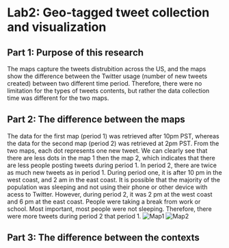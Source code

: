 # Lab2: Geo-tagged tweet collection and visualization

## Part 1:  Purpose of this research 
The maps capture the tweets distrubition across the US, and the maps show the difference between the Twitter usage (number of new tweets created) between two different time period. Therefore, there were no limitation for the types of tweets contents, but rather the data collection time was different for the two maps. 

## Part 2: The difference between the maps
The data for the first map (period 1) was retrieved after 10pm PST, whereas the data for the second map (period 2) was retrieved at 2pm PST. From the two maps, each dot represents one new tweet. We can clearly see that there are less dots in the map 1 then the map 2, which indicates that there are less people posting tweets during period 1. In period 2, there are twice as much new tweets as in period 1. During period one, it is after 10 pm in the west coast, and 2 am in the east coast. It is possible that the majority of the population was sleeping and not using their phone or other device with acess to Twitter. However, during period 2, it was 2 pm at the west coast and 6 pm at the east coast. People were taking a break from work or school. Most important, most people were not sleeping. Therefore, there were more tweets during period 2 that period 1.
![Map1](lab2_map1.png)
![Map2](lab2_map2.png)

## Part 3: The difference between the contexts
